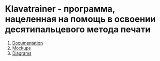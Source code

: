 # Klavatrainer - программа, нацеленная на помощь в освоении десятипальцевого метода печати

  1. [Documentation](https://github.com/NIkitaNovikau/Klavatrainer/blob/main/Documentation/Requirements%20Documents.md)
  2. [Mockups](https://github.com/NIkitaNovikau/Klavatrainer/tree/main/Mockups)
  5. [Diagrams](https://github.com/NIkitaNovikau/Klavatrainer/tree/main/Diagrams)
